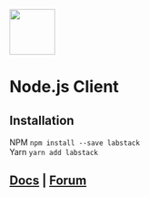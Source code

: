 <a href="https://labstack.com"><img height="80" src="https://cdn.labstack.com/images/labstack-logo.svg"></a>

# Node.js Client

## Installation

NPM `npm install --save labstack`<br>
Yarn `yarn add labstack`

## [Docs](https://labstack.com/docs) | [Forum](https://forum.labstack.com)

